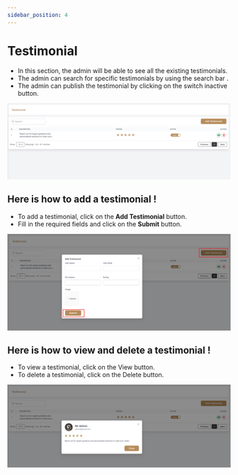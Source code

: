 ```yaml
---
sidebar_position: 4
---
```



# Testimonial

- In this section, the admin will be able to see all the existing testimonials.
- The admin can search for specific testimonials by using the search bar .
- The admin can publish the testimonial by clicking on the switch inactive button.

![Testimonial](./img/15.png)


## Here is how to add a testimonial !
- To add a testimonial, click on the **Add Testimonial** button.
- Fill in the required fields and click on the **Submit** button.

![Testimonial](./img/2.png)


## Here is how to view and delete a testimonial !
- To view a testimonial, click on the View button.
- To delete a testimonial, click on the Delete button.

![Testimonial](./img/3.png)


